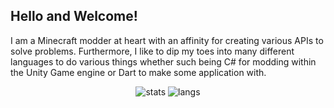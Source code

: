 ## Hello and Welcome!

I am a Minecraft modder at heart with an affinity for creating various APIs to solve problems. Furthermore, I like to dip my toes into many different languages to do various things whether such being C# for modding within the Unity Game engine or Dart to make some application with.

<div align="center">
  
  ![stats](https://github-readme-stats.vercel.app/api?username=Dragon-Seeker&theme=github_dark&show_icons=true&hide=prs,issues&hide_border=true&border_radius=15)
  ![langs](https://github-readme-stats.vercel.app/api/top-langs/?username=Dragon-Seeker&theme=github_dark&show_icons=true&hide=prs,issues&hide_border=true&border_radius=15)
</div>
